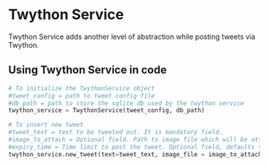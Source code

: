 Twython Service
===============
Twython Service adds another level of abstraction while posting tweets via Twython.

## Using Twython Service in code
`````python
# To initialize the TwythonService object
#tweet_config = path to tweet config file
#db_path = path to store the sqlite db used by the twython service
twython_service = TwythonService(tweet_config, db_path)

# To insert new tweet
#tweet_text = text to be tweeted out. It is mandatory field.
#image_to_attach = Optional field. Path to image file which will be attached to the tweet.
#expiry_time = Time limit to post the tweet. Optional field, defaults to 30 days.
twython_service.new_tweet(text=tweet_text, image_file = image_to_attach, expiry_time = expiry_time)

`````
